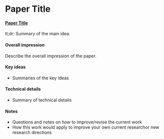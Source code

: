 # Paper Title
#### [Paper Title](link_to_paper)

tl;dr: Summary of the main idea.

#### Overall impression
Describe the overall impression of the paper. 

#### Key ideas
- Summaries of the key ideas

#### Technical details
- Summary of technical details

#### Notes
- Questions and notes on how to improve/revise the current work  
- How this work would apply to improve your own current researchor new research directions


